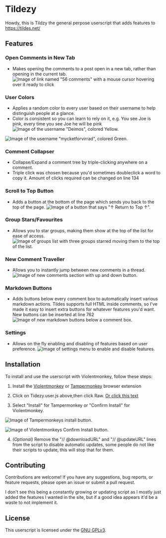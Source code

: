 # Tildezy

Howdy, this is Tildzy the general perpose userscript that adds features to https://tildes.net/ 

## Features

### Open Comments in New Tab

- Makes opening the comments to a post open in a new tab, rather than opening in the current tab.
![Image of link named "56 comments" with a mouse cursor hovering over it ready to click](https://i.imgur.com/ndAFyTs.png)

### User Colors

- Applies a random color to every user based on their username to help distinguish people at a glance.
- Color is consistent so you can learn to rely on it, e.g. You see Joe is pink, every time you see Joe he will be pink
![Image of the username "Deimos", colored Yellow.](https://i.imgur.com/RRn1m3Z.png)

![Image of the username "mycketforvirrad", colored Green.](https://i.imgur.com/7qFZbqZ.png)

### Comment Collapser

- Collapse/Expand a comment tree by triple-clicking anywhere on a comment.
- Triple click was chosen because you'd sometimes doubleclick a word to copy it. Amount of clicks required can be changed on line 134

### Scroll to Top Button

- Adds a button at the bottom of the page which sends you back to the top of the page.
![Image of a button that says "↑ Return to Top ↑".](https://i.imgur.com/dPolQ26.png)
### Group Stars/Favourites

- Allows you to star groups, making them show at the top of the list for ease of access.
![Image of groups list with three groups starred moving them to the top of the list.](https://i.imgur.com/SBwtlhH.png)
### New Comment Traveller

- Allows you to instantly jump between new comments in a thread.
![Image of new comments section with up and down button.](https://i.imgur.com/wPECN5c.png)
### Markdown Buttons

- Adds buttons below every comment box to automatically insert various markdown actions. Tildes supports full HTML inside comments, so I've made it easy to insert extra buttons for whatever features you'd want. New buttons can be inserted at line 762
![Image of new markdown buttons below a comment box.](https://i.imgur.com/jhRBDLo.png)

### Settings

- Allows on the fly enabling and disabling of features based on user preference.
![Image of settings menu to enable and disable features.](https://i.imgur.com/CU8S4VA.png)

## Installation

To install and use the userscript with Violentmonkey, follow these steps:

1. Install the [Violentmonkey](https://github.com/violentmonkey/violentmonkey#violentmonkey) or [Tampermonkey](https://www.tampermonkey.net/) browser extension
2. Click on Tidezy.user.js above,then click Raw. [Or click this text](https://raw.githubusercontent.com/TeJayH/Tildezy/main/Tildezy.user.js)

3. Select "Install" for Tampermonkey or "Confirm Install" for Violentmonkey.

![Image of Tampermonkeys install button.](https://i.imgur.com/CrsQs8x.png)

![Image of Violentmonkeys Confirm Install button.](https://i.imgur.com/3Fw240X.png)

4. *(Optional)* Remove the "// @downloadURL" and "// @updateURL" lines from the script to disable automatic updates, some people do not like their scripts to update, this will stop that for them.

## Contributing

Contributions are welcome! If you have any suggestions, bug reports, or feature requests, please open an issue or submit a pull request. 

I don't see this being a constantly growing or updating script as I mostly just added the features I wanted in the site, but if a good idea appears it'd be a waste to not implement it.

## License

This userscript is licensed under the [GNU GPLv3](LICENSE).
